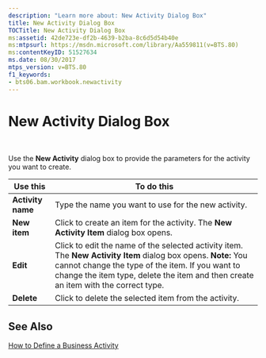 ```yaml
---
description: "Learn more about: New Activity Dialog Box"
title: New Activity Dialog Box
TOCTitle: New Activity Dialog Box
ms:assetid: 42de723e-df2b-4639-b2ba-8c6d5d54b40e
ms:mtpsurl: https://msdn.microsoft.com/library/Aa559811(v=BTS.80)
ms:contentKeyID: 51527634
ms.date: 08/30/2017
mtps_version: v=BTS.80
f1_keywords:
- bts06.bam.workbook.newactivity
---
```


# New Activity Dialog Box

 

Use the **New Activity** dialog box to provide the parameters for the activity you want to create.

<table>
<thead>
<tr class="header">
<th>Use this</th>
<th>To do this</th>
</tr>
</thead>
<tbody>
<tr class="odd">
<td><strong>Activity name</strong></td>
<td>Type the name you want to use for the new activity.</td>
</tr>
<tr class="even">
<td><strong>New item</strong></td>
<td>Click to create an item for the activity. The <strong>New Activity Item</strong> dialog box opens.</td>
</tr>
<tr class="odd">
<td><strong>Edit</strong></td>
<td>Click to edit the name of the selected activity item. The <strong>New Activity Item</strong> dialog box opens. <strong>Note:</strong> You cannot change the type of the item. If you want to change the item type, delete the item and then create an item with the correct type.</td>
</tr>
<tr class="even">
<td><strong>Delete</strong></td>
<td>Click to delete the selected item from the activity.</td>
</tr>
</tbody>
</table>


## See Also

[How to Define a Business Activity](https://msdn.microsoft.com/library/aa559463\(v=bts.80\))

